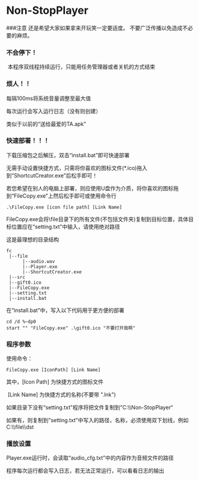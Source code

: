 # Non-StopPlayer


###注意
还是希望大家如果拿来开玩笑一定要适度。
不要广泛传播以免造成不必要的麻烦。

### 不会停下！

​	本程序双线程持续运行，只能用任务管理器或者关机的方式结束

### 烦人！！

每隔100ms将系统音量调整至最大值

每次运行会写入运行日志（没有则创建）

类似于以前的“送给最爱的TA.apk”

### 快速部署！！！
下载压缩包之后解压，双击“install.bat”即可快速部署

无需手动设置快捷方式，只需将你喜欢的图标文件(*.ico)拖入到“ShortcutCreator.exe”后松手即可！

若您希望在别人的电脑上部署，则应使用U盘作为介质，将你喜欢的图标拖到“FileCopy.exe”上然后松手即可或使用命令行

```
.\FileCopy.exe [icon file path] [Link Name]
```

FileCopy.exe会将\file目录下的所有文件(不包括文件夹)复制到目标位置，具体目标位置应在“setting.txt”中输入，请使用绝对路径

这是最理想的目录结构

```
fc
 |--file
      |--audio.wav
      |--Player.exe
      |--ShortcutCreator.exe
 |--src
 |--gift0.ico
 |--FileCopy.exe
 |--setting.txt
 |--install.bat
```

在“install.bat”中，写入以下代码用于更方便的部署

```
cd /d %~dp0
start "" "FileCopy.exe" .\gift0.ico "不要打开我啊"
```

### 程序参数

使用命令：

```
FileCopy.exe [IconPath] [Link Name]
```

其中，[Icon Path] 为快捷方式的图标文件

​	    [Link Name] 为快捷方式的名称(不要带 ".lnk")

如果目录下没有“setting.txt"程序将把文件复制到”C:\\\Non-StopPlayer“

如果有，则复制到”setting.txt"中写入的路径，名称，必须使用双下划线，例如 C:\\\file\\\dst

### 播放设置

Player.exe运行时，会读取“audio_cfg.txt”中的内容作为音频文件的路径

程序每次运行都会写入日志，若无法正常运行，可以看看日志的输出
